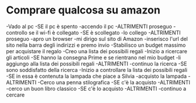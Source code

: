 # Comprare qualcosa su amazon
-Vado al pc
 -SE il pc è spento
  -accendo il pc
 -ALTRIMENTI proseguo
 -controllo se il wi-fi è collegato
  -SE è scollegato
   -lo collego
  -ALTRIMENTI proseguo 
 -apro un browser
 -mi dirigo sul sito di Amazon
  -inserisco l'url del sito nella barra degli indirizzi e premo invio
 -Stabilisco un budget massimo per acquistare il regalo
 -Creo una lista dei possibili regali
 -Inizio a ricercare gli articoli
  -SE hanno la consegna Prime e se rientrano nel mio budget 
   -li aggiungo alla lista dei possibili regali
  -ALTRIMENTI 
   -continuo la ricerca
 -SE sono soddisfatto della ricerca
  -Inizio a controllare la lista dei possibili regali
  -SE in essa è contenuta la lampada che piace a Silvia
   -acquisto la lampada
  -ALTRIMENTI
   -Cerco una penna stilografica
    -SE c'è la acquisto
    -ALTRIMENTI   
     -cerco un buon libro classico
      -SE c'è lo acquisto
     -ALTRIMENTI
      -continuo a cercare  
